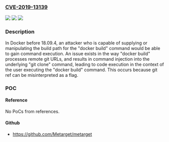 ### [CVE-2019-13139](https://cve.mitre.org/cgi-bin/cvename.cgi?name=CVE-2019-13139)
![](https://img.shields.io/static/v1?label=Product&message=n%2Fa&color=blue)
![](https://img.shields.io/static/v1?label=Version&message=n%2Fa&color=blue)
![](https://img.shields.io/static/v1?label=Vulnerability&message=n%2Fa&color=brighgreen)

### Description

In Docker before 18.09.4, an attacker who is capable of supplying or manipulating the build path for the "docker build" command would be able to gain command execution. An issue exists in the way "docker build" processes remote git URLs, and results in command injection into the underlying "git clone" command, leading to code execution in the context of the user executing the "docker build" command. This occurs because git ref can be misinterpreted as a flag.

### POC

#### Reference
No PoCs from references.

#### Github
- https://github.com/Metarget/metarget

